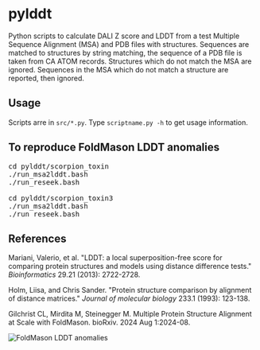 # pylddt

Python scripts to calculate DALI Z score and LDDT from a test Multiple Sequence Alignment (MSA) and PDB files with structures. 
Sequences are matched to structures by string matching, the sequence of a PDB file is taken from CA ATOM records.
Structures which do not match the MSA are ignored. Sequences in the MSA which do not match a structure are reported, then ignored.

## Usage 

Scripts arre in `src/*.py`. Type `scriptname.py -h` to get usage information.

## To reproduce FoldMason LDDT anomalies

<pre>
cd pylddt/scorpion_toxin
./run_msa2lddt.bash
./run_reseek.bash

cd pylddt/scorpion_toxin3
./run_msa2lddt.bash
./run_reseek.bash
</pre>

## References

Mariani, Valerio, et al. "LDDT: a local superposition-free score for comparing protein structures and models using distance difference tests." <i>Bioinformatics</i> 29.21 (2013): 2722-2728.

Holm, Liisa, and Chris Sander. "Protein structure comparison by alignment of distance matrices." <i>Journal of molecular biology</i> 233.1 (1993): 123-138.

Gilchrist CL, Mirdita M, Steinegger M. Multiple Protein Structure Alignment at Scale with FoldMason. bioRxiv. 2024 Aug 1:2024-08.


![FoldMason LDDT anomalies](https://github.com/rcedgar/pylddt/raw/main/results/FoldMason_LDDT_anomaly_figure.png)
